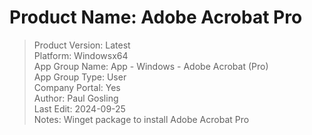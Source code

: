 # Product Name: Adobe Acrobat Pro  
>Product Version: Latest  
>Platform: Windowsx64  
>App Group Name: App - Windows - Adobe Acrobat (Pro)  
>App Group Type: User  
>Company Portal: Yes  
>Author: Paul Gosling  
>Last Edit: 2024-09-25  
>Notes: Winget package to install Adobe Acrobat Pro